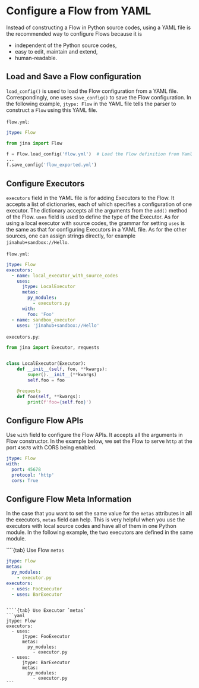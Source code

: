 # Configure a Flow from YAML

Instead of constructing a Flow in Python source codes, using a YAML file is the recommended way to configure Flows 
because it is 

- independent of the Python source codes,
- easy to edit, maintain and extend,
- human-readable.

## Load and Save a Flow configuration
`load_config()` is used to load the Flow configuration from a YAML file. Correspondingly, one uses `save_config()`  to 
save the Flow configuration. In the following example, `jtype: Flow` in the YAML file tells the parser to construct a 
`Flow` using this YAML file. 

`flow.yml`:

```yaml
jtype: Flow
```

```python
from jina import Flow

f = Flow.load_config('flow.yml')  # Load the Flow definition from Yaml file
...
f.save_config('flow_exported.yml')
```

## Configure Executors
`executors` field in the YAML file is for adding Executors to the Flow. It accepts a list of dictionaries, each of 
which specifies a configuration of one executor. The dictionary accepts all the arguments from the `add()` method of the 
Flow. 
`uses` field is used to define the type of the Executor. As for using a local executor with source codes, the grammar 
for setting `uses` is the same as that for configuring Executors in a YAML file. As for the other sources, one can 
assign strings directly, for example `jinahub+sandbox://Hello`. 

`flow.yml`:

```yaml
jtype: Flow
executors:
  - name: local_executor_with_source_codes
    uses: 
      jtype: LocalExecutor
      metas:
        py_modules:
          - executors.py
      with:
        foo: 'Foo'
  - name: sandbox_executor
    uses: 'jinahub+sandbox://Hello'
```

`executors.py`:

```python
from jina import Executor, requests


class LocalExecutor(Executor):
    def __init__(self, foo, **kwargs):
        super().__init__(**kwargs)
        self.foo = foo

    @requests
    def foo(self, **kwargs):
        print(f'foo={self.foo}')
```

## Configure Flow APIs
Use `with` field to configure the Flow APIs. It accepts all the arguments in Flow constructor. In the example below, we 
set the Flow to serve `http` at the port `45678` with CORS being enabled.

```yaml
jtype: Flow
with:
  port: 45678
  protocol: 'http'
  cors: True
```

## Configure Flow Meta Information
In the case that you want to set the same value for the `metas` attributes in **all** the executors, `metas` field can 
help. This is very helpful when you use the executors with local source codes and have all of them in one Python module.
In the following example, the two executors are defined in the same module.

````{tab} Use Flow `metas`
```yaml
jtype: Flow
metas:
  py_modules:
    - executor.py
executors:
  - uses: FooExecutor
  - uses: BarExecutor
```
````

````{tab} Use Executor `metas`
```yaml
jtype: Flow
executors:
  - uses:
      jtype: FooExecutor
      metas:
        py_modules:
          - executor.py
  - uses:
      jtype: BarExecutor
      metas:
        py_modules:
          - executor.py
```
````

